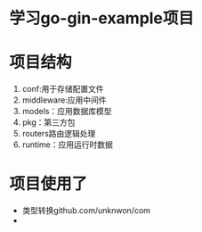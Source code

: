 # 学习go-gin-example项目
# 项目结构

1. conf:用于存储配置文件
2. middleware:应用中间件
3. models：应用数据库模型
4. pkg：第三方包
5. routers路由逻辑处理
6. runtime：应用运行时数据

# 项目使用了
* 类型转换github.com/unknwon/com
* 